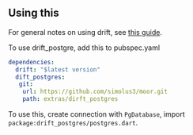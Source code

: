 
## Using this
For general notes on using drift, see [this guide](https://drift.simonbinder.eu/getting-started/).

To use drift_postgre, add this to pubspec.yaml
```yaml
dependencies:
  drift: "$latest version"
  dift_postgres:
   git:
    url: https://github.com/simolus3/moor.git
    path: extras/dirft_postgres
```

To use this, create connection with `PgDatabase`, import `package:drift_postgres/postgres.dart`.

